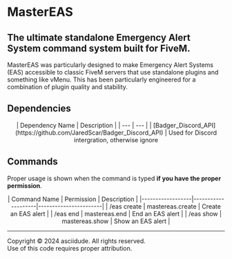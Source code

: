 # MasterEAS
## The ultimate standalone Emergency Alert System command system built for FiveM.

MasterEAS was particularly designed to make Emergency Alert Systems (EAS) accessible to classic FiveM servers that use standalone plugins and something like vMenu. This has been particularly engineered for a combination of plugin quality and stability.

## Dependencies
<center>
    | Dependency Name | Description |
    | --- | --- |
    | [Badger_Discord_API](https://github.com/JaredScar/Badger_Discord_API) | Used for Discord intergration, otherwise ignore
</center>

## Commands
Proper usage is shown when the command is typed **if you have the proper permission**.

<center>
    |   Command Name   |     Permission     |      Description      |
    |------------------|--------------------|-----------------------|
    |    /eas create   | mastereas.create   |  Create an EAS alert  |
    |    /eas end      | mastereas.end      |  End an EAS alert     |
    |    /eas show     | mastereas.show     |  Show an EAS alert    |
</center>

***

Copyright © 2024 asciidude. All rights reserved.\
Use of this code requires proper attribution.

